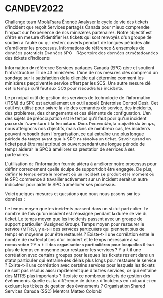 # CANDEV2022
Challenge team MbolaTsara
Énoncé
Analyser le cycle de vie des tickets d'incident que reçoit Services partagés Canada pour mieux comprendre l'impact sur l'expérience de nos ministères partenaires. Notre objectif est d'être en mesure d'identifier les tickets qui sont renvoyés d'un groupe de soutien à l'autre ou qui restent ouverts pendant de longues périodes afin d'améliorer les processus.
Informations de référence & ensembles de données potentiels
Données
SPC - Répertoire des données et métadonnées des tickets d'indicents

Information de référence
Services partagés Canada (SPC) gère et soutient l'infrastructure TI de 43 ministères. L'une de nos mesures clés comprend un sondage sur la satisfaction de la clientèle qui détermine comment les ministères perçoivent le service offert par les SCS. Une autre mesure clé est le temps qu'il faut aux SCS pour résoudre les incidents.

Le principal outil de gestion des services de technologie de l'information (ITSM) du SPC est actuellement un outil appelé Enterprise Control Desk. Cet outil est utilisé pour suivre la vie des demandes de service, des incidents, des problèmes, des changements et des éléments de configuration. L'un des sujets de préoccupation est le temps qu'il faut pour qu'un incident passe de l'ouverture à la fermeture. Dans l'ensemble, la majorité du temps, nous atteignons nos objectifs, mais dans de nombreux cas, les incidents peuvent rebondir dans l'organisation, ce qui entraîne une plus longue période de temps avant que le SPC ne résolve un ticket. Savoir quand un ticket peut être mal attribué ou ouvert pendant une longue période de temps aiderait le SPC à améliorer sa prestation de services à ses partenaires.

L'utilisation de l'information fournie aidera à améliorer notre processus pour définir correctement quelle équipe de support doit être engagée. De plus, définir le temps entre le moment où un incident se produit et le moment où le SPC commence à travailler activement sur un incident serait un autre indicateur pour aider le SPC à améliorer ses processus.

Voici quelques mesures et questions que nous nous posons sur les données :

Le temps moyen que les incidents passent dans un statut particulier.
Le nombre de fois qu'un incident est réassigné pendant la durée de vie du ticket.
Le temps moyen que les incidents passent avec un groupe de support particulier (Assigned_Group).
Temps moyen pour restaurer le service (MTRS), y a-t-il des services particuliers qui prennent plus de temps en moyenne pour être restaurés ?
Existe-t-il une corrélation entre le nombre de réaffectations d'un incident et le temps nécessaire à sa restauration ?
Y a-t-il des organisations particulières pour lesquelles il faut plus de temps en moyenne pour restaurer les services ?
Y a-t-il une corrélation avec certains groupes pour lesquels les tickets restent dans un statut particulier qui entraîne des délais plus longs pour restaurer le service ?
Existe-t-il une corrélation avec certains services pour lesquels les tickets ne sont pas résolus aussi rapidement que d'autres services, ce qui entraîne des MTRS plus importants ?
Il existe de nombreux tickets de gestion des événements. Quelle est la différence de tickets d'incidents en incluant et en excluant les tickets de gestion des événements ?
Organisation
Shared Services Canada (SSC)
Mentors
Matteo Colombi

